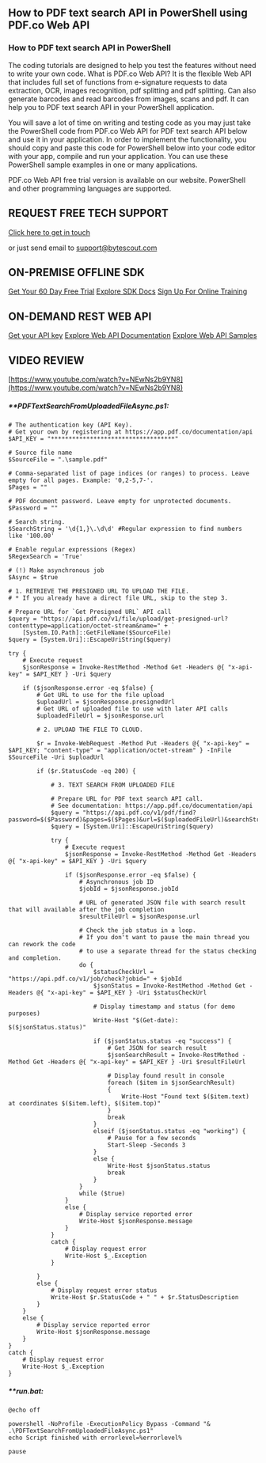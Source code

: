 ## How to PDF text search API in PowerShell using PDF.co Web API

### How to PDF text search API in PowerShell

The coding tutorials are designed to help you test the features without need to write your own code. What is PDF.co Web API? It is the flexible Web API that includes full set of functions from e-signature requests to data extraction, OCR, images recognition, pdf splitting and pdf splitting. Can also generate barcodes and read barcodes from images, scans and pdf. It can help you to PDF text search API in your PowerShell application.

You will save a lot of time on writing and testing code as you may just take the PowerShell code from PDF.co Web API for PDF text search API below and use it in your application. In order to implement the functionality, you should copy and paste this code for PowerShell below into your code editor with your app, compile and run your application. You can use these PowerShell sample examples in one or many applications.

PDF.co Web API free trial version is available on our website. PowerShell and other programming languages are supported.

## REQUEST FREE TECH SUPPORT

[Click here to get in touch](https://bytescout.zendesk.com/hc/en-us/requests/new?subject=PDF.co%20Web%20API%20Question)

or just send email to [support@bytescout.com](mailto:support@bytescout.com?subject=PDF.co%20Web%20API%20Question) 

## ON-PREMISE OFFLINE SDK 

[Get Your 60 Day Free Trial](https://bytescout.com/download/web-installer?utm_source=github-readme)
[Explore SDK Docs](https://bytescout.com/documentation/index.html?utm_source=github-readme)
[Sign Up For Online Training](https://academy.bytescout.com/)


## ON-DEMAND REST WEB API

[Get your API key](https://pdf.co/documentation/api?utm_source=github-readme)
[Explore Web API Documentation](https://pdf.co/documentation/api?utm_source=github-readme)
[Explore Web API Samples](https://github.com/bytescout/ByteScout-SDK-SourceCode/tree/master/PDF.co%20Web%20API)

## VIDEO REVIEW

[https://www.youtube.com/watch?v=NEwNs2b9YN8](https://www.youtube.com/watch?v=NEwNs2b9YN8)




<!-- code block begin -->

##### ****PDFTextSearchFromUploadedFileAsync.ps1:**
    
```
# The authentication key (API Key).
# Get your own by registering at https://app.pdf.co/documentation/api
$API_KEY = "***********************************"

# Source file name
$SourceFile = ".\sample.pdf"

# Comma-separated list of page indices (or ranges) to process. Leave empty for all pages. Example: '0,2-5,7-'.
$Pages = ""

# PDF document password. Leave empty for unprotected documents.
$Password = ""

# Search string. 
$SearchString = '\d{1,}\.\d\d' #Regular expression to find numbers like '100.00'

# Enable regular expressions (Regex) 
$RegexSearch = 'True'

# (!) Make asynchronous job
$Async = $true

# 1. RETRIEVE THE PRESIGNED URL TO UPLOAD THE FILE.
# * If you already have a direct file URL, skip to the step 3.

# Prepare URL for `Get Presigned URL` API call
$query = "https://api.pdf.co/v1/file/upload/get-presigned-url?contenttype=application/octet-stream&name=" + `
    [System.IO.Path]::GetFileName($SourceFile)
$query = [System.Uri]::EscapeUriString($query)

try {
    # Execute request
    $jsonResponse = Invoke-RestMethod -Method Get -Headers @{ "x-api-key" = $API_KEY } -Uri $query
    
    if ($jsonResponse.error -eq $false) {
        # Get URL to use for the file upload
        $uploadUrl = $jsonResponse.presignedUrl
        # Get URL of uploaded file to use with later API calls
        $uploadedFileUrl = $jsonResponse.url

        # 2. UPLOAD THE FILE TO CLOUD.

        $r = Invoke-WebRequest -Method Put -Headers @{ "x-api-key" = $API_KEY; "content-type" = "application/octet-stream" } -InFile $SourceFile -Uri $uploadUrl
        
        if ($r.StatusCode -eq 200) {
            
            # 3. TEXT SEARCH FROM UPLOADED FILE

            # Prepare URL for PDF text search API call.
            # See documentation: https://app.pdf.co/documentation/api
            $query = "https://api.pdf.co/v1/pdf/find?password=$($Password)&pages=$($Pages)&url=$($uploadedFileUrl)&searchString=$($SearchString)&regexSearch=$($RegexSearch)&async=$($Async)"
            $query = [System.Uri]::EscapeUriString($query)

            try {
                # Execute request
                $jsonResponse = Invoke-RestMethod -Method Get -Headers @{ "x-api-key" = $API_KEY } -Uri $query
            
                if ($jsonResponse.error -eq $false) {
                    # Asynchronous job ID
                    $jobId = $jsonResponse.jobId
            
                    # URL of generated JSON file with search result that will available after the job completion
                    $resultFileUrl = $jsonResponse.url
            
                    # Check the job status in a loop. 
                    # If you don't want to pause the main thread you can rework the code 
                    # to use a separate thread for the status checking and completion.
                    do {
                        $statusCheckUrl = "https://api.pdf.co/v1/job/check?jobid=" + $jobId
                        $jsonStatus = Invoke-RestMethod -Method Get -Headers @{ "x-api-key" = $API_KEY } -Uri $statusCheckUrl
            
                        # Display timestamp and status (for demo purposes)
                        Write-Host "$(Get-date): $($jsonStatus.status)"
            
                        if ($jsonStatus.status -eq "success") {
                            # Get JSON for search result
                            $jsonSearchResult = Invoke-RestMethod -Method Get -Headers @{ "x-api-key" = $API_KEY } -Uri $resultFileUrl
                            
                            # Display found result in console
                            foreach ($item in $jsonSearchResult)
                            {
                                Write-Host "Found text $($item.text) at coordinates $($item.left), $($item.top)"
                            }
                            break
                        }
                        elseif ($jsonStatus.status -eq "working") {
                            # Pause for a few seconds
                            Start-Sleep -Seconds 3
                        }
                        else {
                            Write-Host $jsonStatus.status
                            break
                        }
                    }
                    while ($true)
                }
                else {
                    # Display service reported error
                    Write-Host $jsonResponse.message
                }
            }
            catch {
                # Display request error
                Write-Host $_.Exception
            }

        }
        else {
            # Display request error status
            Write-Host $r.StatusCode + " " + $r.StatusDescription
        }
    }
    else {
        # Display service reported error
        Write-Host $jsonResponse.message
    }
}
catch {
    # Display request error
    Write-Host $_.Exception
}
```

<!-- code block end -->    

<!-- code block begin -->

##### ****run.bat:**
    
```
@echo off

powershell -NoProfile -ExecutionPolicy Bypass -Command "& .\PDFTextSearchFromUploadedFileAsync.ps1"
echo Script finished with errorlevel=%errorlevel%

pause
```

<!-- code block end -->